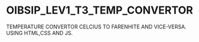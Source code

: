 # OIBSIP_LEV1_T3_TEMP_CONVERTOR
TEMPERATURE CONVERTOR
CELCIUS TO FARENHITE AND VICE-VERSA.
USING HTML,CSS AND JS.
